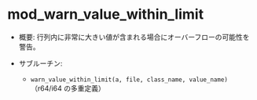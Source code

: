 # mod_warn_value_within_limit

- 概要: 行列内に非常に大きい値が含まれる場合にオーバーフローの可能性を警告。

- サブルーチン:
  - `warn_value_within_limit(a, file, class_name, value_name)`（r64/i64 の多重定義）

